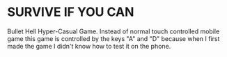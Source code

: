 # SURVIVE IF YOU CAN
Bullet Hell Hyper-Casual Game.
Instead of normal touch controlled mobile game this game is controlled by the keys "A" and "D" because when I first made the game I didn't know how to test it on the phone.
